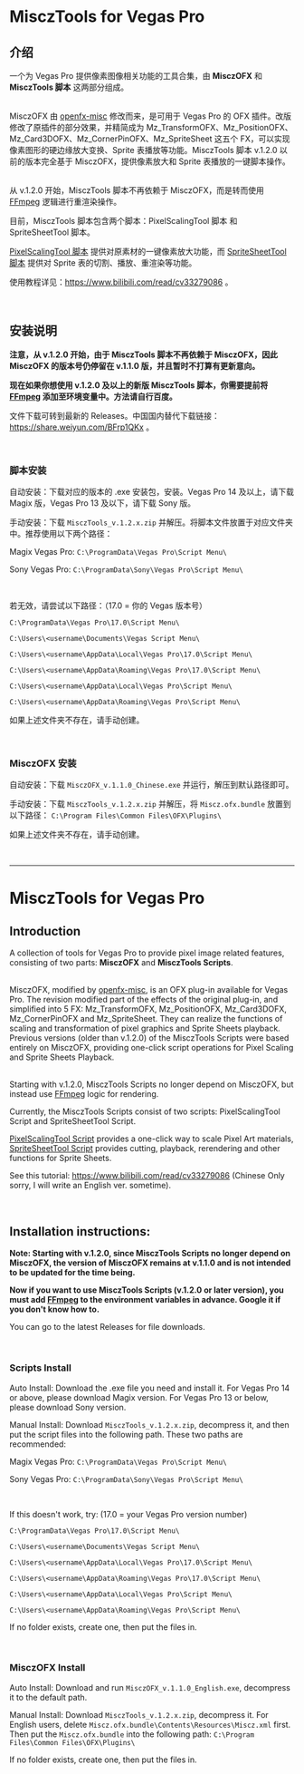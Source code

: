 # MisczTools for Vegas Pro
## 介绍
一个为 Vegas Pro 提供像素图像相关功能的工具合集，由 **MisczOFX** 和 **MisczTools 脚本** 这两部分组成。

<br>MisczOFX 由 [openfx-misc](https://github.com/NatronGitHub/openfx-misc) 修改而来，是可用于 Vegas Pro 的 OFX 插件。改版修改了原插件的部分效果，并精简成为 Mz_TransformOFX、Mz_PositionOFX、Mz_Card3DOFX、Mz_CornerPinOFX、Mz_SpriteSheet 这五个 FX，可以实现像素图形的硬边缘放大变换、Sprite 表播放等功能。MisczTools 脚本 v.1.2.0 以前的版本完全基于 MisczOFX，提供像素放大和 Sprite 表播放的一键脚本操作。

<br>从 v.1.2.0 开始，MisczTools 脚本不再依赖于 MisczOFX，而是转而使用 [FFmpeg](https://ffmpeg.org/download.html) 逻辑进行重渲染操作。

目前，MisczTools 脚本包含两个脚本：PixelScalingTool 脚本 和 SpriteSheetTool 脚本。

[PixelScalingTool 脚本](https://github.com/zzzzzz9125/Miscz/blob/main/Scripts/PixelScalingTool.cs) 提供对原素材的一键像素放大功能，而 [SpriteSheetTool 脚本](https://github.com/zzzzzz9125/Miscz/blob/main/Scripts/SpriteSheetTool.cs) 提供对 Sprite 表的切割、播放、重渲染等功能。

使用教程详见：https://www.bilibili.com/read/cv33279086 。

<br>

## 安装说明

**注意，从 v.1.2.0 开始，由于 MisczTools 脚本不再依赖于 MisczOFX，因此 MisczOFX 的版本号仍停留在 v.1.1.0 版，并且暂时不打算有更新意向。**

**现在如果你想使用 v.1.2.0 及以上的新版 MisczTools 脚本，你需要提前将 [FFmpeg](https://ffmpeg.org/download.html) 添加至环境变量中。方法请自行百度。**

文件下载可转到最新的 Releases。中国国内替代下载链接：https://share.weiyun.com/BFrp1QKx 。

<br>

### 脚本安装
自动安装：下载对应的版本的 .exe 安装包，安装。Vegas Pro 14 及以上，请下载 Magix 版，Vegas Pro 13 及以下，请下载 Sony 版。

手动安装：下载 `MisczTools_v.1.2.x.zip` 并解压。将脚本文件放置于对应文件夹中。推荐使用以下两个路径：

Magix Vegas Pro: `C:\ProgramData\Vegas Pro\Script Menu\`

Sony Vegas Pro: `C:\ProgramData\Sony\Vegas Pro\Script Menu\`

<br>

若无效，请尝试以下路径：（17.0 = 你的 Vegas 版本号）

`C:\ProgramData\Vegas Pro\17.0\Script Menu\`

`C:\Users\<username\Documents\Vegas Script Menu\`

`C:\Users\<username\AppData\Local\Vegas Pro\17.0\Script Menu\`

`C:\Users\<username\AppData\Roaming\Vegas Pro\17.0\Script Menu\`

`C:\Users\<username\AppData\Local\Vegas Pro\Script Menu\`

`C:\Users\<username\AppData\Roaming\Vegas Pro\Script Menu\`

如果上述文件夹不存在，请手动创建。

<br>

### MisczOFX 安装
自动安装：下载 `MisczOFX_v.1.1.0_Chinese.exe` 并运行，解压到默认路径即可。

手动安装：下载 `MisczTools_v.1.2.x.zip` 并解压，将 `Miscz.ofx.bundle` 放置到以下路径： `C:\Program Files\Common Files\OFX\Plugins\`

如果上述文件夹不存在，请手动创建。

<br>

---

# MisczTools for Vegas Pro
## Introduction
A collection of tools for Vegas Pro to provide pixel image related features, consisting of two parts: **MisczOFX** and **MisczTools Scripts**.

<br>MisczOFX, modified by [openfx-misc](https://github.com/NatronGitHub/openfx-misc), is an OFX plug-in available for Vegas Pro. The revision modified part of the effects of the original plug-in, and simplified into 5 FX: Mz_TransformOFX, Mz_PositionOFX, Mz_Card3DOFX, Mz_CornerPinOFX and Mz_SpriteSheet. They can realize the functions of scaling and transformation of pixel graphics and Sprite Sheets playback. Previous versions (older than v.1.2.0) of the MisczTools Scripts were based entirely on MisczOFX, providing one-click script operations for Pixel Scaling and Sprite Sheets Playback.

<br>Starting with v.1.2.0, MisczTools Scripts no longer depend on MisczOFX, but instead use [FFmpeg](https://ffmpeg.org/download.html) logic for rendering.

Currently, the MisczTools Scripts consist of two scripts: PixelScalingTool Script and SpriteSheetTool Script.

[PixelScalingTool Script](https://github.com/zzzzzz9125/Miscz/blob/main/Scripts/PixelScalingTool.cs) provides a one-click way to scale Pixel Art materials, [SpriteSheetTool Script](https://github.com/zzzzzz9125/Miscz/blob/main/Scripts/SpriteSheetTool.cs) provides cutting, playback, rerendering and other functions for Sprite Sheets.

See this tutorial: https://www.bilibili.com/read/cv33279086 (Chinese Only sorry, I will write an English ver. sometime).

<br>

## Installation instructions: 

**Note: Starting with v.1.2.0, since MisczTools Scripts no longer depend on MisczOFX, the version of MisczOFX remains at v.1.1.0 and is not intended to be updated for the time being.**

**Now if you want to use MisczTools Scripts (v.1.2.0 or later version), you must add [FFmpeg](https://ffmpeg.org/download.html) to the environment variables in advance. Google it if you don't know how to.**

You can go to the latest Releases for file downloads.

<br>

### Scripts Install
Auto Install: Download the .exe file you need and install it. For Vegas Pro 14 or above, please download Magix version. For Vegas Pro 13 or below, please download Sony version.

Manual Install: Download `MisczTools_v.1.2.x.zip`, decompress it, and then put the script files into the following path. These two paths are recommended:

Magix Vegas Pro: `C:\ProgramData\Vegas Pro\Script Menu\`

Sony Vegas Pro: `C:\ProgramData\Sony\Vegas Pro\Script Menu\`

<br>

If this doesn't work, try: (17.0 = your Vegas Pro version number)

`C:\ProgramData\Vegas Pro\17.0\Script Menu\`

`C:\Users\<username\Documents\Vegas Script Menu\`

`C:\Users\<username\AppData\Local\Vegas Pro\17.0\Script Menu\`

`C:\Users\<username\AppData\Roaming\Vegas Pro\17.0\Script Menu\`

`C:\Users\<username\AppData\Local\Vegas Pro\Script Menu\`

`C:\Users\<username\AppData\Roaming\Vegas Pro\Script Menu\`

If no folder exists, create one, then put the files in.

<br>

### MisczOFX Install
Auto Install: Download and run `MisczOFX_v.1.1.0_English.exe`, decompress it to the default path.

Manual Install: Download `MisczTools_v.1.2.x.zip`, decompress it. For English users, delete `Miscz.ofx.bundle\Contents\Resources\Miscz.xml` first. Then put the `Miscz.ofx.bundle` into the following path: `C:\Program Files\Common Files\OFX\Plugins\`

If no folder exists, create one, then put the files in.
